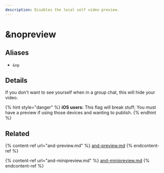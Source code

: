 ```yaml
---
description: Disables the local self video preview.
---
```


# \&nopreview

## Aliases

* `&np`

## Details

If you don't want to see yourself when in a group chat, this will hide your video.

{% hint style="danger" %}
**iOS users:** This flag will break stuff; You must have a preview if using those devices and wanting to publish.
{% endhint %}

## Related

{% content-ref url="and-preview.md" %}
[and-preview.md](and-preview.md)
{% endcontent-ref %}

{% content-ref url="and-minipreview.md" %}
[and-minipreview.md](and-minipreview.md)
{% endcontent-ref %}
